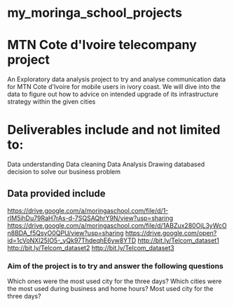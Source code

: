 # my_moringa_school_projects
# MTN Cote d'Ivoire telecompany project
An Exploratory data analysis project to try and analyse communication data for MTN Cote d'Ivoire for mobile users in ivory coast. We will dive into the data to figure out how to advice on intended upgrade of its infrastructure strategy within the given cities
# Deliverables include and not limited to:
Data understanding
Data cleaning
Data Analysis
Drawing databased decision to solve our business problem
## Data provided include
https://drive.google.com/a/moringaschool.com/file/d/1-rIM5ihDu79RaH7rAs-d-7SQSAQhrY9N/view?usp=sharing
https://drive.google.com/a/moringaschool.com/file/d/1ABZux280OjL3yWcOn8BDA_f5QsyO0QPU/view?usp=sharing
https://drive.google.com/open?id=1cVoNXl25IO5-_yQk97ThdeqhE6yw8YTD
http://bit.ly/Telcom_dataset1
http://bit.ly/Telcom_dataset2
http://bit.ly/Telcom_dataset3
### Aim of the project is to try and answer the following questions
Which ones were the most used city for the three days?
Which cities were the most used during business and home hours?
Most used city for the three days?



